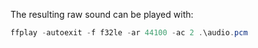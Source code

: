 The resulting raw sound can be played with:

```powershell
ffplay -autoexit -f f32le -ar 44100 -ac 2 .\audio.pcm
```
